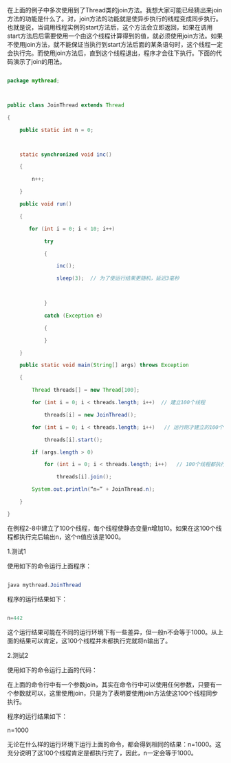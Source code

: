 在上面的例子中多次使用到了Thread类的join方法。我想大家可能已经猜出来join方法的功能是什么了。对，join方法的功能就是使异步执行的线程变成同步执行。也就是说，当调用线程实例的start方法后，这个方法会立即返回，如果在调用start方法后后需要使用一个由这个线程计算得到的值，就必须使用join方法。如果不使用join方法，就不能保证当执行到start方法后面的某条语句时，这个线程一定会执行完。而使用join方法后，直到这个线程退出，程序才会往下执行。下面的代码演示了join的用法。 
```java  
package mythread;  

public class JoinThread extends Thread  
{  
    public static int n = 0;  

    static synchronized void inc()  
    {  
        n++;  
    }  
    public void run()  
    {  
       for (int i = 0; i < 10; i++)  
            try 
            {  
                inc();  
                sleep(3);  // 为了使运行结果更随机，延迟3毫秒  
                  
            }  
            catch (Exception e)  
            {  
            }                                        
    }  
    public static void main(String[] args) throws Exception  
    {  
        Thread threads[] = new Thread[100];  
        for (int i = 0; i < threads.length; i++)  // 建立100个线程  
            threads[i] = new JoinThread();  
        for (int i = 0; i < threads.length; i++)   // 运行刚才建立的100个线程  
            threads[i].start();  
        if (args.length > 0)    
            for (int i = 0; i < threads.length; i++)   // 100个线程都执行完后继续  
                threads[i].join();  
        System.out.println(“n=” + JoinThread.n);  
    }  
} 
``` 
在例程2-8中建立了100个线程，每个线程使静态变量n增加10。如果在这100个线程都执行完后输出n，这个n值应该是1000。
1.测试1
使用如下的命令运行上面程序：
```java  
java mythread.JoinThread 
```
程序的运行结果如下：
```java  
n=442
```
这个运行结果可能在不同的运行环境下有一些差异，但一般n不会等于1000。从上面的结果可以肯定，这100个线程并未都执行完就将n输出了。
2.测试2
使用如下的命令运行上面的代码：
在上面的命令行中有一个参数join，其实在命令行中可以使用任何参数，只要有一个参数就可以，这里使用join，只是为了表明要使用join方法使这100个线程同步执行。
程序的运行结果如下：
n=1000
无论在什么样的运行环境下运行上面的命令，都会得到相同的结果：n=1000。这充分说明了这100个线程肯定是都执行完了，因此，n一定会等于1000。